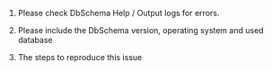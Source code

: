 1. Please check DbSchema Help / Output logs for errors.

2. Please include the DbSchema version, operating system and used database

3. The steps to reproduce this issue
